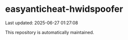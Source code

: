 # easyanticheat-hwidspoofer

Last updated: 2025-06-27 01:27:08

This repository is automatically maintained.
